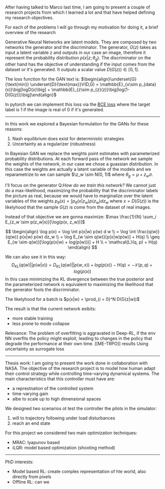 After having talked to Marco last time, I am going to present a couple of research projects from which I learned a lot and  that have helped defining my research objectives. 

For each of the problems I will go through my motivation for doing it, a brief overview of the research 




Generative Neural Networks are latent models. They are composed by two networks the generator and the discriminator. The generator, $G(z)$ takes as input a latent variable z and outputs in our case an image, therefore it represent the probability distribution $p(x|z; \theta_g)$. The discriminator on the other hand has the objective of understanding if the input comes from the dataset or it's generated. It outputs a scalar value $D(G(z)) \in [0, 1]$.

The loss function for the GAN  text is:
$\begin{align}\underset{G}{\text{min}} \underset{D}{\text{max}}V(D,G) = \mathbb{E}_{x\sim p_{data}(x)}\big[logD(x)\big] + \mathbb{E}_{z\sim p_{z}(z)}\big[log(1-D(G(z)))\big]\end{align}$

In pytorch we can implement this loss via the [BCE loss](https://pytorch.org/docs/stable/generated/torch.nn.BCELoss.html) where the target label is 1 if the image is real of 0 if it's generated. 

---

In this work we explored a Bayesian formulation for the GANs for these reasons:
1. Nash equilibrium does exist for deterministic strategies 
2. Uncertainty as a regularizer (robustness)


In Bayesian GAN we replace the weights point estimates with parameterized probability distributions. At each forward pass of the network we sample the weights of the network, in our case we chose  a guassian distribution. In this case the weights are actually a latent variable of the models and we reparametrize to we can sample $\z_w \sim N(0, 1)$ where $\theta_g = \mu + z_w \sigma$.


I'll focus on the generator 
Q:*How do we train this network?*
We cannot just do a max-likelihood, maximizing the probability that the discriminator labels the picture as real, because we would have to marginalize over the latent variables of the weights
$p_{\theta}(x) = \int p_{\theta}(x|z_w) p(z_w) d z_w$
where $x = D(G(z))$ is the likelyhood that the sample $G(z)$ is come from the dataset of real images. 

Instead of that objective we are gonna maximize:
$\max \frac{1}{N} \sum_i E_{z_w \sim p(z_w|x)}[\log(p(x, z_w))]$

$$
\begin{align}
\log p(x) = \log \int p(x|w) p(w) d w \\
= \log \int \frac{q(w)}{q(w)} p(x|w) p(w) dz_w \\
= \log E_{w \sim q(w)}[p(x|w)p(w)] + H(q) \\
\geq E_{w \sim q(w)}[\log(p(x|w) + log(p(w)))] + H \\
= \mathcal{L}(q, p) + H(q)
\end{align}
$$

We can also see it in this way:
$$
D_{KL}(q(w)||p(w|x)) = D_{KL}(q(w)||p(w, x)) + log(p(x)) - H(q) = - \mathcal{L}(p, q) + log(p(x))
$$
In this case minimizing the KL divergence between the true posterior and the parameterized network is equivalent to maximizing the likelihood that the generator fools the discriminator. 

The likelyhood for a batch is 
$p(x|w) = \prod_{i = 0}^N D(G(z|w))$

The result is that the current network exibits:
- more stable training
- less prone to mode collapse 

Relevance: 
The problem of overfitting is aggravated in Deep-RL, if the env NN overfits the policy might exploit, leading to changes in the policy that degrade the performance at their own time. 
[[ME-TRPO]] results
Using uncertainty as surrogate loss 

---
Thesis work: 
I am going to present the work done in collaboration with NASA. 
The objective of the research project is to model how human adapt their control strategy while controlling time-varying dynamical systems. 
The main characteristics that this controller must have are: 
- a represtnation of the controlled system 
- time-varying gain 
- albe to scale up to high dimensional spaces 

We designed two scenarios ot test the controller the pilots in the simulator:
1. will to trajectory following under load disturbances
2. reach an end state 

For this project we considered two main optimization techniques:
- MRAC: lyapunov based 
- iLQR: model based optimization (shooting method)










---
PhD interests:
- Model based RL: create complex representation of hte world, also directly from pixels 
- Offline RL: can we 
